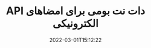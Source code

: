 ---
############################# Static ############################
layout: "product"
date: 2022-03-01T15:12:22
draft: false
#operation: 
#signaturetype: 
#fileformat: 
#productName: Java
lang: fa
#productCode: java
#otherformats: 
#breadcrumb: Put  signature on  for Java
product: "Signature"
product_tag: "signature"
platform: ".NET"
platform_tag: "net"

############################# Head ############################
head_title: "NET Digital Signature API - امضای الکترونیکی PDF Word Excel Images"
head_description: "C#.NET امضای دیجیتال API، کتابخانه eSignature برای امضای الکترونیکی PDF، Word، صفحات گسترده اکسل، پاورپوینت، تصاویر و فرمت های اسناد گرافیکی."

############################# Header ############################
title: "API دات نت بومی برای امضاهای الکترونیکی"
description: "امضای دیجیتال را به فرمت‌های سند اضافه کنید و انواع محبوب امضای الکترونیکی (متن، تصویر، کد QR، بارکد، مهر و فراداده) را در برنامه‌های NET اجرا کنید."
button:
    enable: true

############################# SubMenu ############################
submenu:
    enable: true
    
    left:
        img_alt: "GroupDocs.Signature for .NET"
        image: "https://www.groupdocs.cloud/templates/groupdocs/images/product-logos/groupdocs-signature-net.png"
        product: "GroupDocs.Signature"
        platform: ".NET"

    middle:
        button:
            # button loop
            - link: "#overview"
              text: "بررسی اجمالی"

            # button loop
            - link: "#features"
              text: "امکانات"

            # button loop
            - link: "#support"
              text: "حمایت کردن"

            # button loop
            - link: "https://products.groupdocs.app/signature"
              text: "نسخه نمایشی زنده"

            # button loop
            - link: "https://purchase.groupdocs.com/pricing/signature/net"
              text: "قیمت گذاری"

    right:
        link_download: "https://downloads.groupdocs.com/signature"
        link_learn: "https://docs.groupdocs.com/signature/net/"
        link_buy: "https://purchase.groupdocs.com"

############################# Overview ############################
overview:
    enable: true
    content: |
      از GroupDocs.Signature برای NET API برای ساخت برنامه های کاربردی در C#، ASP.NET و سایر فناوری های مبتنی بر NET استفاده کنید، که به شما امکان می دهد اسناد تجاری دیجیتال مانند PDF، Microsoft Word، صفحات گسترده اکسل، ارائه های پاورپوینت، تصاویر، OpenDocument و سایر فرمت های فایل استاندارد صنعتی بدون نیاز به نصب نرم افزار اضافی. کار با این کتابخانه امضای الکترونیکی ساده است و توسعه دهندگان دات نت می توانند به راحتی ویژگی های پیشرفته امضای دیجیتال را در برنامه های خود اضافه کنند و به کاربران این امکان را می دهد تا امضا، جستجو و تأیید امضای الکترونیکی را از فرمت های رایج سند به طور ایمن امضا کنند. از اجرای انواع امضا مانند متن، تصویر، بارکد، کد QR، فیلد فرم، مهر و ابرداده پشتیبانی می کند.  

      API امضای سند به شما امکان می‌دهد تا با گزینه‌های جستجوی ساده و پیشرفته، امضاهای مورد نیاز خود را در یک سند بیابید. گزینه های اعمال سبک امضا، مدیریت ظاهر و سفارشی کردن ویژگی های امضا مانند ابعاد، سایه، تراز و موارد دیگر نیز با این API امضای سند غنی از ویژگی قابل انجام است.  

      GroupDocs.Signature برای دات نت را می توان در هر محیط توسعه ای که از پلتفرم دات نت پشتیبانی می کند استفاده کرد. این برنامه با تمام زبان های مبتنی بر دات نت سازگار است و از سیستم عامل های محبوب (ویندوز، لینوکس، مک او اس) پشتیبانی می کند که در آن فریم ورک های مونو یا دات نت (از جمله NET Core) قابل نصب هستند.
    tabs:
      enable: true
      
      ## TAB ONE ##
      tab_one:
        description: |
          در زیر یک نمای کلی از GroupDocs.Signature برای دات نت ارائه شده است:
      
        left:
          enable: true
          icon: "fab fa-html5"
          title: "انواع امضا"
          content: |
            * امضای متن
            * امضای تصویر
            * امضاهای دیجیتال
            * امضای کد QR
            * امضای بارکد
            * امضای مهر
            * امضای فراداده
      
      ## TAB TWO ##
      tab_two:
        description: |
          GroupDocs.Signature برای دات نت از امضای تمام فرمت های اسناد محبوب پشتیبانی می کند. تنها با چند خط کد، امضای PDF، Microsoft Office Word، صفحه گسترده اکسل، تصویر، HTML، ایمیل Outlook، OneNote، پروژه و قابلیت‌های امضای گرافیکی را در برنامه‌های NET خود اضافه کنید. [فرمت های اسناد پشتیبانی شده](https://docs.groupdocs.com/signature/net/supported-document-formats/)

        left:
          enable: true
          table:
            # table loop
            - title: "Microsoft Office"
              content: |
                * **Word:** DOC, DOCX, DOCM, DOT, DOTX, DOTM, RTF, TXT
                * **Excel:** XLS, XLSX, XLSM, XLSB, XLTM, XLT, XLTM, XLTX, XLAM, SXC, SpreadsheetML
                * **PowerPoint:** PPT, PPTX, PPS, PPSX, PPSM, POT, POTM, POTX, PPTM

        right:
          enable: true
          table:
            # table loop
            - title: "Images & Other Formats"
              content: |
                * **تصاویر**: JPG, BMP, PNG, TIFF, GIF, DCM, WEBP
                * **OpenDocument**: ODT, OTT, OTS, ODS, ODP, OTP, ODG
                * **Jpeg2000**: JP2, JPF, JPX, J2K, J2C, JPM
                * **متافایل ها**: EMF, WMF, CMX
                * **قابل حمل**: PDF
                * **گرافیک برداری مقیاس پذیر**: CDR, SVG
                * **Adobe Photoshop**: PSD
                * **دیگران**: DJVU

      ## TAB THREE ##
      tab_three:
        description: |
          GroupDocs.Signature برای دات نت از سیستم عامل ها، فریم ورک ها و مدیران بسته زیر پشتیبانی می کند:
        
        left:
          enable: true
          table:
            # table loop
            - icon: "fab fa-windows"
              title: "سیستم های عامل"
              content: |
                * Windows Desktop
                * Windows Server
                * Windows Azure
                * Linux
                * MacOS

            # table loop
            - icon: "fas fa-code"
              title: "چارچوب های پشتیبانی شده"
              content: |
                * .NET Framework 2.0 or higher
                * Mono Framework 1.2 or higher
                * .NET Standard 2.0
                * .NET Core 2.0
                * .NET Core 2.1

        right:
          enable: true
          table:
            # table loop
            - icon: "fas fa-box"
              title: "مدیر بسته"
              content: |
                * NuGet

            # table loop
            - icon: "fas fa-tools"
              title: "محیط های توسعه"
              content: |
                * Microsoft Visual Studio
                * Xamarin.Android
                * Xamarin.IOS
                * Xamarin.Mac
                * MonoDevelop

############################# Features ############################
features:
    enable: true
    title: "GroupDocs.Signature برای ویژگی های NET"

    feature:
      # feature loop
      - icon: "fas fa-copy"
        content: "ایجاد، جستجو، به‌روزرسانی، مخفی کردن، تأیید و حذف امضاهای الکترونیکی از فرمت‌های سند پشتیبانی شده"

      # feature loop
      - icon: "fas fa-eye"
        content: "مشخص کردن امضاهای الکترونیکی پیشرفته XML (XAdES) برای صفحات گسترده اکسل"

      # feature loop
      - icon: "fas fa-bolt"
        content: "بازیابی محتوای تصویر از اسناد امضا شده با کد QR، بارکد و امضای تصویر"
      
      # feature loop
      - icon: "fas fa-file-powerpoint"
        content: "تنظیم ارتفاع، عرض، حاشیه و تراز برای امضای متن یا تصویر و مکان در صفحه خاص"

      # feature loop
      - icon: "fas fa-code"
        content: "جستجو، تأیید و امضای دیجیتالی اسناد ارائه پاورپوینت"

      # feature loop
      - icon: "fas fa-cloud"
        content: "فرمت‌های سند پردازش کلمه را با واترمارک‌های متنی امضا کنید"

      # feature loop
      - icon: "fas fa-remove-format"
        content: "از گوشه های گرد برای انواع امضای مهر مستطیلی پشتیبانی می کند"

      # feature loop
      - icon: "fas fa-comment-slash"
        content: "امضای متن یا تصویر را در برگه اکسل خاص اعمال کنید یا امضای الکترونیکی را در همه برگه‌ها تنظیم کنید"

      # feature loop
      - icon: "fas fa-location-arrow"
        content: "برای قرار دادن امضای متن یا تصویر در برگه اکسل، شماره ردیف و ستون خاصی را مشخص کنید"

      # feature loop
      - icon: "fas fa-border-all"
        content: "اعمال سایه روی امضای متن در مایکروسافت پاورپوینت و تنظیم رنگ، زاویه و شفافیت آن"

      # feature loop
      - icon: "fas fa-wrench"
        content: "پیکربندی متن امضای سبک های حاشیه و گزینه های قلم برای برگه های اکسل"

      # feature loop
      - icon: "fas fa-columns"
        content: "نوع امضای تصویر را تنظیم کنید، به عنوان مثال. گرد یا مربع و پیکربندی حاشیه، رنگ قلم، چرخش"

      # feature loop
      - icon: "fas fa-file-word"
        content: "گواهی‌های دیجیتال را روی اسناد، صفحات گسترده و فایل PDF با خط امضا اعمال کنید"

      # feature loop
      - icon: "fas fa-envelope"
        content: "تنظیمات رنگ را انجام دهید، شفافیت و چرخش را روی امضای متن اعمال کنید"

      # feature loop
      - icon: "fas fa-print"
        content: "تنظیم گزینه های روشنایی و مقیاس خاکستری و مشخص کردن تورفتگی امضای تصویر در یک تصویر"

      # feature loop
      - icon: "fas fa-file-archive"
        content: "جاسازی اشیاء سفارشی، سریال سازی و همچنین رمزگذاری و رمزگشایی ارزش های امضای فراداده سند PDF"

      # feature loop
      - icon: "fas fa-lock"
        content: "پنهان کردن، حذف یا سفارشی کردن ظاهر امضاهای دیجیتال از اسناد PDF"

      # feature loop
      - icon: "fas fa-file-code"
        content: "امضای اسناد PDF با فیلد فرم دیجیتال و امضای متن به عنوان تصویر، حاشیه نویسی، برچسب یا واترمارک"
      
      # feature loop
      - icon: "fas fa-fill-drip"
        content: "امضای متن را در فیلدهای فرم اسناد MS Word و PDF قرار دهید"

      # feature loop
      - icon: "fas fa-file-excel"
        content: "مشخص کردن صفحات دلخواه از اسناد برای پردازش امضا یا تاییدیه توسعه یافته eSignature برای فایل های Word"

      # feature loop
      - icon: "fas fa-heading"
        content: "فایل تصویر امضا شده را در قالب های مختلف ذخیره کنید و صفحه گسترده امضا شده را به عنوان تصویر یا TIFF چند صفحه ای صادر کنید"

      # feature loop
      - icon: "fas fa-project-diagram"
        content: "اختصاص، تغییر و حذف رمز عبور به فایل های امضا شده و اعمال امضای الکترونیکی در فایل های محافظت شده با رمز عبور"

      # feature loop
      - icon: "fas fa-cube"
        content: "کاربرگ های eSign، اسلایدهای پاورپوینت، اسناد و تصاویر Word با اشیاء سفارشی در متادیتا"

      # feature loop
      - icon: "fab fa-uncharted"
        content: "راه‌اندازی سبک‌های براش امضایی به صورت جامد، بافت، گرادیان خطی و گرادیان شعاعی"

      # feature loop
      - icon: "fab fa-uncharted"
        content: "اسناد را با متن یا داده کد QR رمزگذاری شده سفارشی امضا کنید"

      # feature loop
      - icon: "fab fa-uncharted"
        content: "فایل‌ها را با فرمت DjVu به عنوان سند تصویری جستجو و امضا کنید"

      # feature loop
      - icon: "fab fa-uncharted"
        content: "استخراج اطلاعات سند، به عنوان مثال، تعداد صفحات، از طریق URL فایل"

      # feature loop
      - icon: "fab fa-uncharted"
        content: "جستجو، امضا و تأیید فایل های CorelDraw به عنوان اسناد تصویری"

      # feature loop
      - icon: "fab fa-uncharted"
        content: "تاریخچه اطلاعات امضاهای پردازش شده یا حذف شده را در فراداده ذخیره کنید"

      # feature loop
      - icon: "fab fa-uncharted"
        content: "افزودن شی داده سفارشی، کارت مجازی یا شیء ایمیل به QR-Code و تأیید کد QR رمزگذاری شده در فایل های PDF"

    more_feature:
      # more_feature_loop
      - title: "به راحتی امضاهای دیجیتال را اضافه کنید"
        content: |
          GroupDocs.Signature for .NET API به شما امکان می دهد انواع مختلفی از امضاها را به فرمت های فایل پشتیبانی شده اضافه کنید. انواع امضا، مانند Text، Image، Digital، Stamp، QR-Code، Barcode و Metadata را می توان با استفاده از GroupDocs.Signature برای دات نت اعمال کرد. مثال کد زیر نحوه اعمال امضای متنی را در یک سند PDF نشان می دهد:

          ```cs
          using (Signature signature = new Signature("D:\\sample.pdf"))
          {
          TextSignOptions options = new TextSignOptions("John Smith")
          {
          // تنظیم رنگ متن
          ForeColor = Color.Red
          };
          // سند به پرونده را امضا کنید
          signature.Sign("D:\\signed.pdf", options);
          }
          ```

      # more_feature_loop
      - title: "پشتیبانی از انواع امضای بارکد"
        content: |
          API دستکاری امضای ما ویژگی اعمال امضاهای بارکد را در قالب های سند پشتیبانی شده به شما ارائه می دهد. GroupDocs.Signature برای دات نت از انواع بارکد مانند Code128، Code39Extended، Code39Standard، EAN14، EAN8، ITF14، UPCA و UPCE پشتیبانی می کند. یک شی استاتیک به نام "AllTypes" نیز برای پشتیبانی از انواع بارکدهای ثبت شده ارائه شده است.

      # more_feature_loop
      - title: "جستجوی امضاها و گواهی ها"
        content: |
          GroupDocs.Signature for .NET API، به شما امکان می دهد گواهی های دیجیتال را از اسناد Word، صفحات گسترده Excel و فایل های PDF جستجو کنید. شما همچنین می توانید تمام گواهی های دیجیتال ثبت شده در سیستم را دریافت کنید. امضاهای فراداده را می توان با استفاده از GroupDocs.Signature برای NET API در اسناد Word، صفحات گسترده اکسل، تصاویر و فایل های PDF جستجو کرد.  

          از طریق GroupDocs.Signature برای NET API، می توانید امضاهای QR-Code و Barcode را در هر سند، ارائه، صفحه گسترده، تصویر و همچنین فایل PDF جستجو کنید و پیشرفت جستجو را واکشی کنید. همچنین می توانید شی داده سفارشی را از اسناد امضا شده با امضای کد QR جستجو کنید.

      # more_feature_loop
      - title: "گزینه های جستجوی پیشرفته برای بارکد"
        content: |
          شما می توانید بارکد مورد نیاز خود را از طریق GroupDocs.Signature for.NET API به راحتی جستجو و پیدا کنید، زیرا API امضای ما گزینه های جستجوی پیشرفته ای را ارائه می دهد. اینها به شما امکان می دهند بارکد را در یک صفحه خاص جستجو کنید، در سراسر یک سند جستجو کنید، صفحات مختلف را برای جستجو مشخص کنید (اول، آخرین، زوج، فرد)، بارکد از نوع رمزگذاری خاص، بارکد بر اساس رشته متن خاص یا بارکد جستجو را جستجو کنید. بر اساس رشته با گزینه “contains”.

############################# Support ############################
support:
    enable: true

############################# Solutions ############################
solutions:
    enable: true
    title: "GroupDocs.Signature API های امضای سند را برای سایر محیط های توسعه محبوب ارائه می دهد"

    solution:
        # solution loop
        - img_alt: "GroupDocs.Signature for Java"
          image: "https://www.groupdocs.cloud/templates/groupdocs/images/product-logos/groupdocs-signature-java.png"
          product: "GroupDocs.Signature"
          platform: "Java"
          link: "/signature/java/"

############################# Back to top ###############################
back_to_top:
  enable: true
---